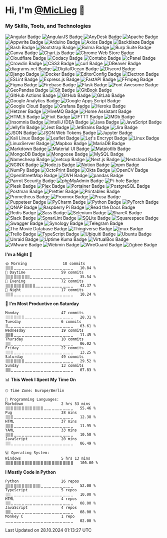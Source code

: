 # Hi, I'm [@MicLieg](https://github.com/MicLieg) 👋

### My Skills, Tools, and Technologies

![Angular Badge](https://img.shields.io/badge/Angular-0F0F11?logo=angular&logoColor=fff&style=flat-square)
![AngularJS Badge](https://img.shields.io/badge/AngularJS-E23237?logo=angular&logoColor=fff&style=flat-square)
![AnyDesk Badge](https://img.shields.io/badge/AnyDesk-EF443B?logo=anydesk&logoColor=fff&style=flat-square)
![Apache Badge](https://img.shields.io/badge/Apache-D22128?logo=apache&logoColor=fff&style=flat-square)
![Appwrite Badge](https://img.shields.io/badge/Appwrite-FD366E?logo=appwrite&logoColor=fff&style=flat-square)
![Arduino Badge](https://img.shields.io/badge/Arduino-00878F?logo=arduino&logoColor=fff&style=flat-square)
![Axios Badge](https://img.shields.io/badge/Axios-5A29E4?logo=axios&logoColor=fff&style=flat-square)
![Backblaze Badge](https://img.shields.io/badge/Backblaze-E21E29?logo=backblaze&logoColor=fff&style=flat-square)
![Bash Badge](https://img.shields.io/badge/Bash-4EAA25?logo=GNU%20Bash&logoColor=fff&style=flat-square)
![Bootstrap Badge](https://img.shields.io/badge/Bootstrap-7952B3?logo=bootstrap&logoColor=fff&style=flat-square)
![Bulma Badge](https://img.shields.io/badge/Bulma-00D1B2?logo=bulma&logoColor=fff&style=flat-square)
![Burp Suite Badge](https://img.shields.io/badge/Burp%20Suite-F63?logo=burpsuite&logoColor=fff&style=flat-square)
![Canva Badge](https://img.shields.io/badge/Canva-00C4CC?logo=canva&logoColor=fff&style=flat-square)
![Chart.js Badge](https://img.shields.io/badge/Chart.js-FF6384?logo=chartdotjs&logoColor=fff&style=flat-square)
![Chrome Web Store Badge](https://img.shields.io/badge/Chrome%20Web%20Store-4285F4?logo=chromewebstore&logoColor=fff&style=flat-square)
![Cloudflare Badge](https://img.shields.io/badge/Cloudflare-F38020?logo=cloudflare&logoColor=fff&style=flat-square)
![Codacy Badge](https://img.shields.io/badge/Codacy-222F29?logo=codacy&logoColor=fff&style=flat-square)
![Contabo Badge](https://img.shields.io/badge/Contabo-00AAEB?logo=contabo&logoColor=fff&style=flat-square)
![cPanel Badge](https://img.shields.io/badge/cPanel-FF6C2C?logo=cpanel&logoColor=fff&style=flat-square)
![Crowdin Badge](https://img.shields.io/badge/Crowdin-2E3340?logo=crowdin&logoColor=fff&style=flat-square)
![CSS3 Badge](https://img.shields.io/badge/CSS3-1572B6?logo=css3&logoColor=fff&style=flat-square)
![curl Badge](https://img.shields.io/badge/curl-073551?logo=curl&logoColor=fff&style=flat-square)
![DBeaver Badge](https://img.shields.io/badge/DBeaver-382923?logo=dbeaver&logoColor=fff&style=flat-square)
![diagrams.net Badge](https://img.shields.io/badge/diagrams.net-F08705?logo=diagramsdotnet&logoColor=fff&style=flat-square)
![DigitalOcean Badge](https://img.shields.io/badge/DigitalOcean-0080FF?logo=DigitalOcean&logoColor=fff&style=flat-square)
![Discord Badge](https://img.shields.io/badge/Discord-5865F2?logo=discord&logoColor=fff&style=flat-square)
![Django Badge](https://img.shields.io/badge/Django-092E20?logo=django&logoColor=fff&style=flat-square)
![Docker Badge](https://img.shields.io/badge/Docker-2496ED?logo=docker&logoColor=fff&style=flat-square)
![EditorConfig Badge](https://img.shields.io/badge/EditorConfig-FEFEFE?logo=editorconfig&logoColor=000&style=flat-square)
![Electron Badge](https://img.shields.io/badge/Electron-47848F?logo=electron&logoColor=fff&style=flat-square)
![ESLint Badge](https://img.shields.io/badge/ESLint-4B32C3?logo=eslint&logoColor=fff&style=flat-square)
![Express.js Badge](https://img.shields.io/badge/Express.js-000?logo=express&logoColor=fff&style=flat-square)
![FastAPI Badge](https://img.shields.io/badge/FastAPI-009688?logo=fastapi&logoColor=fff&style=flat-square)
![FFmpeg Badge](https://img.shields.io/badge/FFmpeg-007808?logo=ffmpeg&logoColor=fff&style=flat-square)
![Figma Badge](https://img.shields.io/badge/Figma-F24E1E?logo=figma&logoColor=fff&style=flat-square)
![Firebase Badge](https://img.shields.io/badge/Firebase-DD2C00?logo=firebase&logoColor=fff&style=flat-square)
![Flask Badge](https://img.shields.io/badge/Flask-000?logo=flask&logoColor=fff&style=flat-square)
![Font Awesome Badge](https://img.shields.io/badge/Font%20Awesome-538DD7?logo=fontawesome&logoColor=fff&style=flat-square)
![GeoPandas Badge](https://img.shields.io/badge/GeoPandas-139C5A?logo=geopandas&logoColor=fff&style=flat-square)
![Git Badge](https://img.shields.io/badge/Git-F05032?logo=git&logoColor=fff&style=flat-square)
![GitBook Badge](https://img.shields.io/badge/GitBook-BBDDE5?logo=gitbook&logoColor=000&style=flat-square)
![GitHub Actions Badge](https://img.shields.io/badge/GitHub%20Actions-2088FF?logo=githubactions&logoColor=fff&style=flat-square)
![GitHub Badge](https://img.shields.io/badge/GitHub-181717?logo=github&logoColor=fff&style=flat-square)
![GitLab Badge](https://img.shields.io/badge/GitLab-FC6D26?logo=gitlab&logoColor=fff&style=flat-square)
![Google Analytics Badge](https://img.shields.io/badge/Google%20Analytics-E37400?logo=googleanalytics&logoColor=fff&style=flat-square)
![Google Apps Script Badge](https://img.shields.io/badge/Google%20Apps%20Script-4285F4?logo=googleappsscript&logoColor=fff&style=flat-square)
![Google Cloud Badge](https://img.shields.io/badge/Google%20Cloud-4285F4?logo=googlecloud&logoColor=fff&style=flat-square)
![Grafana Badge](https://img.shields.io/badge/Grafana-F46800?logo=grafana&logoColor=fff&style=flat-square)
![Heroku Badge](https://img.shields.io/badge/Heroku-430098?logo=heroku&logoColor=fff&style=flat-square)
![Hetzner Badge](https://img.shields.io/badge/Hetzner-D50C2D?logo=hetzner&logoColor=fff&style=flat-square)
![HiveMQ Badge](https://img.shields.io/badge/HiveMQ-FFC000?logo=hivemq&logoColor=000&style=flat-square)
![Home Assistant Badge](https://img.shields.io/badge/Home%20Assistant-18BCF2?logo=homeassistant&logoColor=fff&style=flat-square)
![HTML5 Badge](https://img.shields.io/badge/HTML5-E34F26?logo=html5&logoColor=fff&style=flat-square)
![iFixit Badge](https://img.shields.io/badge/iFixit-0071CE?logo=ifixit&logoColor=fff&style=flat-square)
![IFTTT Badge](https://img.shields.io/badge/IFTTT-000?logo=ifttt&logoColor=fff&style=flat-square)
![IMDb Badge](https://img.shields.io/badge/IMDb-F5C518?logo=imdb&logoColor=000&style=flat-square)
![Insomnia Badge](https://img.shields.io/badge/Insomnia-4000BF?logo=insomnia&logoColor=fff&style=flat-square)
![IntelliJ IDEA Badge](https://img.shields.io/badge/IntelliJ%20IDEA-000?logo=intellijidea&logoColor=fff&style=flat-square)
![Java Badge](https://img.shields.io/badge/Java-007396?logo=openjdk&logoColor=fff&style=flat-square)
![JavaScript Badge](https://img.shields.io/badge/JavaScript-F7DF1E?logo=javascript&logoColor=000&style=flat-square)
![Jellyfin Badge](https://img.shields.io/badge/Jellyfin-00A4DC?logo=jellyfin&logoColor=fff&style=flat-square)
![Jest Badge](https://img.shields.io/badge/Jest-C21325?logo=jest&logoColor=fff&style=flat-square)
![JetBrains Badge](https://img.shields.io/badge/JetBrains-000?logo=jetbrains&logoColor=fff&style=flat-square)
![Jira Badge](https://img.shields.io/badge/Jira-0052CC?logo=jira&logoColor=fff&style=flat-square)
![JSON Badge](https://img.shields.io/badge/JSON-000?logo=json&logoColor=fff&style=flat-square)
![JSON Web Tokens Badge](https://img.shields.io/badge/JSON%20Web%20Tokens-000?logo=jsonwebtokens&logoColor=fff&style=flat-square)
![Jupyter Badge](https://img.shields.io/badge/Jupyter-F37626?logo=jupyter&logoColor=fff&style=flat-square)
![Kali Linux Badge](https://img.shields.io/badge/Kali%20Linux-557C94?logo=kalilinux&logoColor=fff&style=flat-square)
![Leaflet Badge](https://img.shields.io/badge/Leaflet-199900?logo=leaflet&logoColor=fff&style=flat-square)
![Let's Encrypt Badge](https://img.shields.io/badge/Let's%20Encrypt-003A70?logo=letsencrypt&logoColor=fff&style=flat-square)
![Linux Badge](https://img.shields.io/badge/Linux-FCC624?logo=linux&logoColor=000&style=flat-square)
![LinuxServer Badge](https://img.shields.io/badge/LinuxServer-DA3B8A?logo=linuxserver&logoColor=fff&style=flat-square)
![Mapbox Badge](https://img.shields.io/badge/Mapbox-000?logo=mapbox&logoColor=fff&style=flat-square)
![MariaDB Badge](https://img.shields.io/badge/MariaDB-003545?logo=mariadb&logoColor=fff&style=flat-square)
![Markdown Badge](https://img.shields.io/badge/Markdown-000000?logo=markdown&logoColor=fff&style=flat-square)
![Material UI Badge](https://img.shields.io/badge/Material%20UI-007FFF?logo=mui&logoColor=fff&style=flat-square)
![Matplotlib Badge](https://img.shields.io/badge/Matplotlib-11557C?logo=python&logoColor=fff&style=flat-square)
![MongoDB Badge](https://img.shields.io/badge/MongoDB-47A248?logo=mongodb&logoColor=fff&style=flat-square)
![Mongoose Badge](https://img.shields.io/badge/Mongoose-800?logo=mongoose&logoColor=fff&style=flat-square)
![MySQL Badge](https://img.shields.io/badge/MySQL-4479A1?logo=mysql&logoColor=fff&style=flat-square)
![Namecheap Badge](https://img.shields.io/badge/Namecheap-DE3723?logo=namecheap&logoColor=fff&style=flat-square)
![netcup Badge](https://img.shields.io/badge/netcup-056473?logo=netcup&logoColor=fff&style=flat-square)
![Next.js Badge](https://img.shields.io/badge/Next.js-000?logo=nextdotjs&logoColor=fff&style=flat-square)
![Nextcloud Badge](https://img.shields.io/badge/Nextcloud-0082C9?logo=nextcloud&logoColor=fff&style=flat-square)
![NGINX Badge](https://img.shields.io/badge/NGINX-009639?logo=nginx&logoColor=fff&style=flat-square)
![Node.js Badge](https://img.shields.io/badge/Node.js-5FA04E?logo=nodedotjs&logoColor=fff&style=flat-square)
![Notion Badge](https://img.shields.io/badge/Notion-000?logo=notion&logoColor=fff&style=flat-square)
![npm Badge](https://img.shields.io/badge/npm-CB3837?logo=npm&logoColor=fff&style=flat-square)
![NumPy Badge](https://img.shields.io/badge/NumPy-013243?logo=numpy&logoColor=fff&style=flat-square)
![OctoPrint Badge](https://img.shields.io/badge/OctoPrint-13C100?logo=octoprint&logoColor=fff&style=flat-square)
![Okta Badge](https://img.shields.io/badge/Okta-007DC1?logo=okta&logoColor=fff&style=flat-square)
![OpenCV Badge](https://img.shields.io/badge/OpenCV-5C3EE8?logo=opencv&logoColor=fff&style=flat-square)
![OpenStreetMap Badge](https://img.shields.io/badge/OpenStreetMap-7EBC6F?logo=openstreetmap&logoColor=fff&style=flat-square)
![OVH Badge](https://img.shields.io/badge/OVH-123F6D?logo=ovh&logoColor=fff&style=flat-square)
![pandas Badge](https://img.shields.io/badge/pandas-150458?logo=pandas&logoColor=fff&style=flat-square)
![Parrot Security Badge](https://img.shields.io/badge/Parrot%20Security-15E0ED?logo=parrotsecurity&logoColor=000&style=flat-square)
![phpMyAdmin Badge](https://img.shields.io/badge/phpMyAdmin-6C78AF?logo=phpmyadmin&logoColor=fff&style=flat-square)
![Pi-hole Badge](https://img.shields.io/badge/Pi--hole-96060C?logo=pihole&logoColor=fff&style=flat-square)
![Plesk Badge](https://img.shields.io/badge/Plesk-52BBE6?logo=plesk&logoColor=fff&style=flat-square)
![Plex Badge](https://img.shields.io/badge/Plex-EBAF00?logo=plex&logoColor=000&style=flat-square)
![Portainer Badge](https://img.shields.io/badge/Portainer-007E89?logo=portainer&logoColor=fff&style=flat-square)
![PostgreSQL Badge](https://img.shields.io/badge/PostgreSQL-4169E1?logo=postgresql&logoColor=fff&style=flat-square)
![Postman Badge](https://img.shields.io/badge/Postman-FF6C37?logo=postman&logoColor=fff&style=flat-square)
![Prettier Badge](https://img.shields.io/badge/Prettier-F7B93E?logo=prettier&logoColor=fff&style=flat-square)
![Printables Badge](https://img.shields.io/badge/Printables-FA6831?logo=printables&logoColor=fff&style=flat-square)
![Prometheus Badge](https://img.shields.io/badge/Prometheus-E6522C?logo=prometheus&logoColor=fff&style=flat-square)
![Proxmox Badge](https://img.shields.io/badge/Proxmox-E57000?logo=proxmox&logoColor=fff&style=flat-square)
![Prusa Badge](https://img.shields.io/badge/Prusa-fa6831?logo=prusa&logoColor=fff&style=flat-square)
![Puppeteer Badge](https://img.shields.io/badge/Puppeteer-40B5A4?logo=puppeteer&logoColor=fff&style=flat-square)
![PyCharm Badge](https://img.shields.io/badge/PyCharm-000?logo=pycharm&logoColor=fff&style=flat-square)
![Python Badge](https://img.shields.io/badge/Python-3776AB?logo=python&logoColor=fff&style=flat-square)
![PyTorch Badge](https://img.shields.io/badge/PyTorch-EE4C2C?logo=pytorch&logoColor=fff&style=flat-square)
![QNAP Badge](https://img.shields.io/badge/QNAP-0C2E82?logo=qnap&logoColor=fff&style=flat-square)
![Raspberry Pi Badge](https://img.shields.io/badge/Raspberry%20Pi-A22846?logo=raspberrypi&logoColor=fff&style=flat-square)
![Read the Docs Badge](https://img.shields.io/badge/Read%20the%20Docs-8CA1AF?logo=readthedocs&logoColor=fff&style=flat-square)
![Redis Badge](https://img.shields.io/badge/Redis-FF4438?logo=redis&logoColor=fff&style=flat-square)
![Sass Badge](https://img.shields.io/badge/Sass-CC6699?logo=sass&logoColor=fff&style=flat-square)
![Selenium Badge](https://img.shields.io/badge/Selenium-43B02A?logo=selenium&logoColor=fff&style=flat-square)
![ShareX Badge](https://img.shields.io/badge/ShareX-2885F1?logo=sharex&logoColor=fff&style=flat-square)
![Slack Badge](https://img.shields.io/badge/Slack-4A154B?logo=slack&logoColor=fff&style=flat-square)
![SonarLint Badge](https://img.shields.io/badge/SonarLint-CB2029?logo=sonarlint&logoColor=fff&style=flat-square)
![SQLite Badge](https://img.shields.io/badge/SQLite-003B57?logo=sqlite&logoColor=fff&style=flat-square)
![Squarespace Badge](https://img.shields.io/badge/Squarespace-000?logo=squarespace&logoColor=fff&style=flat-square)
![Swagger Badge](https://img.shields.io/badge/Swagger-85EA2D?logo=swagger&logoColor=000&style=flat-square)
![Synology Badge](https://img.shields.io/badge/Synology-B5B5B6?logo=synology&logoColor=fff&style=flat-square)
![Telegram Badge](https://img.shields.io/badge/Telegram-26A5E4?logo=telegram&logoColor=fff&style=flat-square)
![The Movie Database Badge](https://img.shields.io/badge/The%20Movie%20Database-01B4E4?logo=themoviedatabase&logoColor=fff&style=flat-square)
![Thingiverse Badge](https://img.shields.io/badge/Thingiverse-248BFB?logo=thingiverse&logoColor=fff&style=flat-square)
![tmux Badge](https://img.shields.io/badge/tmux-1BB91F?logo=tmux&logoColor=fff&style=flat-square)
![Trello Badge](https://img.shields.io/badge/Trello-0052CC?logo=trello&logoColor=fff&style=flat-square)
![TypeScript Badge](https://img.shields.io/badge/TypeScript-3178C6?logo=typescript&logoColor=fff&style=flat-square)
![Ubiquiti Badge](https://img.shields.io/badge/Ubiquiti-0559C9?logo=ubiquiti&logoColor=fff&style=flat-square)
![Ubuntu Badge](https://img.shields.io/badge/Ubuntu-E95420?logo=ubuntu&logoColor=fff&style=flat-square)
![Unraid Badge](https://img.shields.io/badge/Unraid-F15A2C?logo=unraid&logoColor=fff&style=flat-square)
![Uptime Kuma Badge](https://img.shields.io/badge/Uptime%20Kuma-5CDD8B?logo=uptimekuma&logoColor=fff&style=flat-square)
![VirtualBox Badge](https://img.shields.io/badge/VirtualBox-183A61?logo=virtualbox&logoColor=fff&style=flat-square)
![VMware Badge](https://img.shields.io/badge/VMware-607078?logo=vmware&logoColor=fff&style=flat-square)
![Webmin Badge](https://img.shields.io/badge/Webmin-7DA0D0?logo=webmin&logoColor=fff&style=flat-square)
![WireGuard Badge](https://img.shields.io/badge/WireGuard-88171A?logo=wireguard&logoColor=fff&style=flat-square)
![Zigbee Badge](https://img.shields.io/badge/Zigbee-EB0443?logo=zigbee&logoColor=fff&style=flat-square)

<!--START_SECTION:waka-->
**I'm a Night 🦉** 

```text
🌞 Morning                18 commits          ⣿⣿⣿⣀⣀⣀⣀⣀⣀⣀⣀⣀⣀⣀⣀⣀⣀⣀⣀⣀⣀⣀⣀⣀⣀   10.84 % 
🌆 Daytime                59 commits          ⣿⣿⣿⣿⣿⣿⣿⣿⣿⣀⣀⣀⣀⣀⣀⣀⣀⣀⣀⣀⣀⣀⣀⣀⣀   35.54 % 
🌃 Evening                72 commits          ⣿⣿⣿⣿⣿⣿⣿⣿⣿⣿⣿⣀⣀⣀⣀⣀⣀⣀⣀⣀⣀⣀⣀⣀⣀   43.37 % 
🌙 Night                  17 commits          ⣿⣿⣿⣀⣀⣀⣀⣀⣀⣀⣀⣀⣀⣀⣀⣀⣀⣀⣀⣀⣀⣀⣀⣀⣀   10.24 % 
```
📅 **I'm Most Productive on Saturday** 

```text
Monday                   47 commits          ⣿⣿⣿⣿⣿⣿⣿⣀⣀⣀⣀⣀⣀⣀⣀⣀⣀⣀⣀⣀⣀⣀⣀⣀⣀   28.31 % 
Tuesday                  6 commits           ⣿⣀⣀⣀⣀⣀⣀⣀⣀⣀⣀⣀⣀⣀⣀⣀⣀⣀⣀⣀⣀⣀⣀⣀⣀   03.61 % 
Wednesday                19 commits          ⣿⣿⣿⣀⣀⣀⣀⣀⣀⣀⣀⣀⣀⣀⣀⣀⣀⣀⣀⣀⣀⣀⣀⣀⣀   11.45 % 
Thursday                 10 commits          ⣿⣿⣀⣀⣀⣀⣀⣀⣀⣀⣀⣀⣀⣀⣀⣀⣀⣀⣀⣀⣀⣀⣀⣀⣀   06.02 % 
Friday                   22 commits          ⣿⣿⣿⣀⣀⣀⣀⣀⣀⣀⣀⣀⣀⣀⣀⣀⣀⣀⣀⣀⣀⣀⣀⣀⣀   13.25 % 
Saturday                 49 commits          ⣿⣿⣿⣿⣿⣿⣿⣀⣀⣀⣀⣀⣀⣀⣀⣀⣀⣀⣀⣀⣀⣀⣀⣀⣀   29.52 % 
Sunday                   13 commits          ⣿⣿⣀⣀⣀⣀⣀⣀⣀⣀⣀⣀⣀⣀⣀⣀⣀⣀⣀⣀⣀⣀⣀⣀⣀   07.83 % 
```


📊 **This Week I Spent My Time On** 

```text
🕑︎ Time Zone: Europe/Berlin

💬 Programming Languages: 
Markdown                 2 hrs 53 mins       ⣿⣿⣿⣿⣿⣿⣿⣿⣿⣿⣿⣿⣿⣿⣀⣀⣀⣀⣀⣀⣀⣀⣀⣀⣀   55.46 % 
Pug                      38 mins             ⣿⣿⣿⣀⣀⣀⣀⣀⣀⣀⣀⣀⣀⣀⣀⣀⣀⣀⣀⣀⣀⣀⣀⣀⣀   12.38 % 
HTML                     37 mins             ⣿⣿⣿⣀⣀⣀⣀⣀⣀⣀⣀⣀⣀⣀⣀⣀⣀⣀⣀⣀⣀⣀⣀⣀⣀   11.95 % 
YAML                     33 mins             ⣿⣿⣿⣀⣀⣀⣀⣀⣀⣀⣀⣀⣀⣀⣀⣀⣀⣀⣀⣀⣀⣀⣀⣀⣀   10.58 % 
JavaScript               20 mins             ⣿⣿⣀⣀⣀⣀⣀⣀⣀⣀⣀⣀⣀⣀⣀⣀⣀⣀⣀⣀⣀⣀⣀⣀⣀   06.49 % 

💻 Operating System: 
Windows                  5 hrs 13 mins       ⣿⣿⣿⣿⣿⣿⣿⣿⣿⣿⣿⣿⣿⣿⣿⣿⣿⣿⣿⣿⣿⣿⣿⣿⣿   100.00 % 
```

**I Mostly Code in Python** 

```text
Python                   26 repos            ⣿⣿⣿⣿⣿⣿⣿⣿⣿⣿⣿⣿⣿⣀⣀⣀⣀⣀⣀⣀⣀⣀⣀⣀⣀   52.00 % 
TypeScript               5 repos             ⣿⣿⣀⣀⣀⣀⣀⣀⣀⣀⣀⣀⣀⣀⣀⣀⣀⣀⣀⣀⣀⣀⣀⣀⣀   10.00 % 
HTML                     4 repos             ⣿⣿⣀⣀⣀⣀⣀⣀⣀⣀⣀⣀⣀⣀⣀⣀⣀⣀⣀⣀⣀⣀⣀⣀⣀   08.00 % 
JavaScript               4 repos             ⣿⣿⣀⣀⣀⣀⣀⣀⣀⣀⣀⣀⣀⣀⣀⣀⣀⣀⣀⣀⣀⣀⣀⣀⣀   08.00 % 
Monkey C                 1 repo              ⣀⣀⣀⣀⣀⣀⣀⣀⣀⣀⣀⣀⣀⣀⣀⣀⣀⣀⣀⣀⣀⣀⣀⣀⣀   02.00 % 
```




 Last Updated on 28.10.2024 01:13:27 UTC
<!--END_SECTION:waka-->
